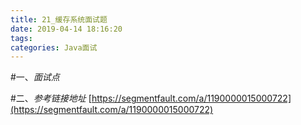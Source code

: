```yaml
---
title: 21_缓存系统面试题
date: 2019-04-14 18:16:20
tags:
categories: Java面试
---
```

#一、*面试点*

#二、*参考链接地址*
[https://segmentfault.com/a/1190000015000722](https://segmentfault.com/a/1190000015000722)